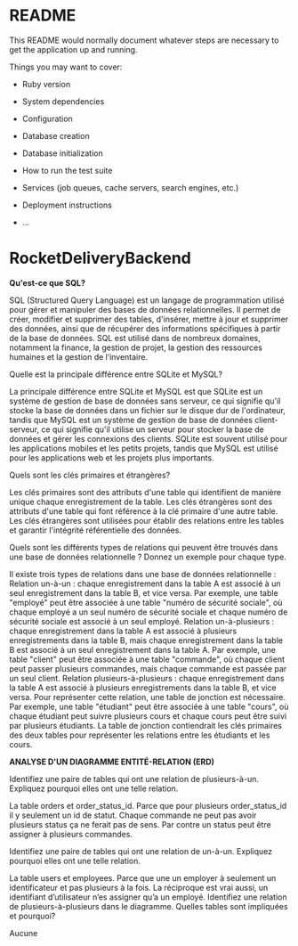 # README

This README would normally document whatever steps are necessary to get the
application up and running.

Things you may want to cover:

* Ruby version

* System dependencies

* Configuration

* Database creation

* Database initialization

* How to run the test suite

* Services (job queues, cache servers, search engines, etc.)

* Deployment instructions

* ...
# RocketDeliveryBackend

**Qu'est-ce que SQL?**

SQL (Structured Query Language) est un langage de programmation utilisé pour gérer et manipuler des bases de données relationnelles. Il permet de créer, modifier et supprimer des tables, d'insérer, mettre à jour et supprimer des données, ainsi que de récupérer des informations spécifiques à partir de la base de données. SQL est utilisé dans de nombreux domaines, notamment la finance, la gestion de projet, la gestion des ressources humaines et la gestion de l’inventaire.


Quelle est la principale différence entre SQLite et MySQL?

La principale différence entre SQLite et MySQL est que SQLite est un système de gestion de base de données sans serveur, ce qui signifie qu'il stocke la base de données dans un fichier sur le disque dur de l'ordinateur, tandis que MySQL est un système de gestion de base de données client-serveur, ce qui signifie qu'il utilise un serveur pour stocker la base de données et gérer les connexions des clients. SQLite est souvent utilisé pour les applications mobiles et les petits projets, tandis que MySQL est utilisé pour les applications web et les projets plus importants.

Quels sont les clés primaires et étrangères?

Les clés primaires sont des attributs d'une table qui identifient de manière unique chaque enregistrement de la table. Les clés étrangères sont des attributs d'une table qui font référence à la clé primaire d'une autre table. Les clés étrangères sont utilisées pour établir des relations entre les tables et garantir l'intégrité référentielle des données.

Quels sont les différents types de relations qui peuvent être trouvés dans une base de données relationnelle ? Donnez un exemple pour chaque type.

Il existe trois types de relations dans une base de données relationnelle :
Relation un-à-un : chaque enregistrement dans la table A est associé à un seul enregistrement dans la table B, et vice versa. Par exemple, une table "employé" peut être associée à une table "numéro de sécurité sociale", où chaque employé a un seul numéro de sécurité sociale et chaque numéro de sécurité sociale est associé à un seul employé.
Relation un-à-plusieurs : chaque enregistrement dans la table A est associé à plusieurs enregistrements dans la table B, mais chaque enregistrement dans la table B est associé à un seul enregistrement dans la table A. Par exemple, une table "client" peut être associée à une table "commande", où chaque client peut passer plusieurs commandes, mais chaque commande est passée par un seul client.
Relation plusieurs-à-plusieurs : chaque enregistrement dans la table A est associé à plusieurs enregistrements dans la table B, et vice versa. Pour représenter cette relation, une table de jonction est nécessaire. Par exemple, une table "étudiant" peut être associée à une table "cours", où chaque étudiant peut suivre plusieurs cours et chaque cours peut être suivi par plusieurs étudiants. La table de jonction contiendrait les clés primaires des deux tables pour représenter les relations entre les étudiants et les cours.

**ANALYSE D'UN DIAGRAMME ENTITÉ-RELATION (ERD)**

Identifiez une paire de tables qui ont une relation de plusieurs-à-un. Expliquez pourquoi elles ont une telle relation.


La table orders et order_status_id. Parce que pour plusieurs order_status_id il y seulement un id de statut. Chaque commande ne peut pas avoir plusieurs status ça ne ferait pas de sens. Par contre un status peut être assigner à plusieurs commandes.

Identifiez une paire de tables qui ont une relation de un-à-un. Expliquez pourquoi elles ont une telle relation.

La table users et employees. Parce que une un employer à seulement un identificateur et pas plusieurs à la fois. La réciproque est vrai aussi, un identifiant d’utilisateur n’es assigner qu’a un employé.
Identifiez une relation de plusieurs-à-plusieurs dans le diagramme. Quelles tables sont impliquées et pourquoi?

Aucune 
